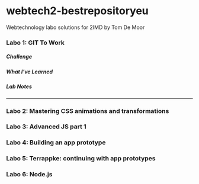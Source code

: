 webtech2-bestrepositoryeu
=========================

Webtechnology labo solutions for 2IMD by Tom De Moor

### Labo 1: GIT To Work ###

##### Challenge
  
##### What I've Learned
  
##### Lab Notes

---

### Labo 2: Mastering CSS animations and transformations ###

### Labo 3: Advanced JS part 1 ###

### Labo 4: Building an app prototype ###

### Labo 5: Terrappke: continuing with app prototypes ###

### Labo 6: Node.js ###


